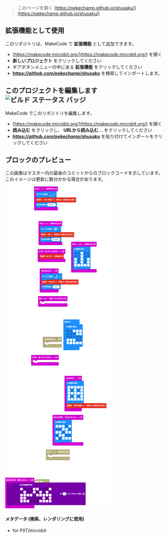 
> このページを開く [https://pekechamp.github.io/shusaku/](https://pekechamp.github.io/shusaku/)

## 拡張機能として使用

このリポジトリは、MakeCode で **拡張機能** として追加できます。

* [https://makecode.microbit.org/](https://makecode.microbit.org/) を開く
* **新しいプロジェクト** をクリックしてください
* ギアボタンメニューの中にある **拡張機能** をクリックしてください
* **https://github.com/pekechamp/shusaku** を検索してインポートします。

## このプロジェクトを編集します ![ビルド ステータス バッジ](https://github.com/pekechamp/shusaku/workflows/MakeCode/badge.svg)

MakeCode でこのリポジトリを編集します。

* [https://makecode.microbit.org/](https://makecode.microbit.org/) を開く
* **読み込む** をクリックし、 **URLから読み込む...** をクリックしてください
* **https://github.com/pekechamp/shusaku** を貼り付けてインポートをクリックしてください

## ブロックのプレビュー

この画像はマスター内の最後のコミットからのブロックコードを示しています。
このイメージは更新に数分かかる場合があります。

![生成されたブロック](https://github.com/pekechamp/shusaku/raw/master/.github/makecode/blocks.png)

#### メタデータ (検索、レンダリングに使用)

* for PXT/microbit
<script src="https://makecode.com/gh-pages-embed.js"></script><script>makeCodeRender("{{ site.makecode.home_url }}", "{{ site.github.owner_name }}/{{ site.github.repository_name }}");</script>
